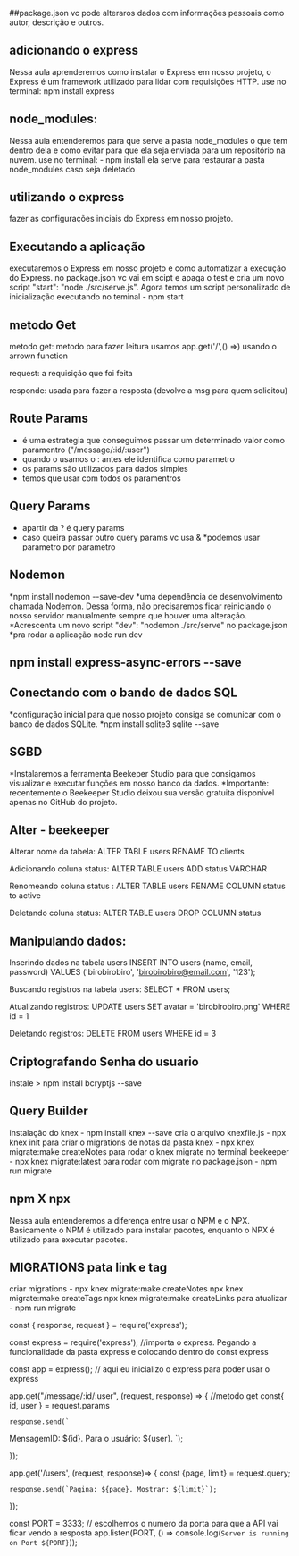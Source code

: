 ##package.json vc pode alteraros dados com informações pessoais como autor, descrição e outros.

## adicionando o express
Nessa aula aprenderemos como instalar o Express em nosso projeto, o Express é um framework utilizado para lidar com requisições HTTP.
use no terminal: npm install express
 
## node_modules:
Nessa aula entenderemos para que serve a pasta node_modules o que tem dentro dela e como evitar para que ela seja enviada para um repositório na nuvem.
use no terminal: - npm install ela serve para restaurar a pasta node_modules caso seja deletado

## utilizando o express
fazer as configurações iniciais do Express em nosso projeto.

## Executando a aplicação
executaremos o Express em nosso projeto e como automatizar a execução do Express.
no package.json vc vai em scipt e apaga o test e cria um novo script "start": "node ./src/serve.js". Agora temos um script personalizado de inicialização executando no teminal - npm start 



## metodo Get
metodo get: metodo para fazer leitura usamos app.get('/',() =>) usando o arrown function 

request: a requisição que foi feita 

responde: usada para fazer a resposta (devolve a msg para quem solicitou)


## Route Params
* é uma estrategia que conseguimos passar um determinado valor como paramentro ("/message/:id/:user") 
* quando o usamos o : antes  ele identifica como parametro
* os params são utilizados para dados simples
* temos que usar com todos os paramentros

## Query Params
* apartir da ? é query params
* caso queira passar outro query params vc usa &
*podemos usar parametro por parametro

## Nodemon
*npm install nodemon --save-dev
*uma dependência de desenvolvimento chamada Nodemon. Dessa forma, não precisaremos ficar reiniciando o nosso servidor manualmente sempre que houver uma alteração.
*Acrescenta um novo script "dev": "nodemon ./src/serve" no package.json
*pra rodar a aplicação node run dev

## npm install express-async-errors --save

## Conectando com o bando de dados SQL 
*configuração inicial para que nosso projeto consiga se comunicar com o banco de dados SQLite.
*npm install sqlite3 sqlite --save

## SGBD
*Instalaremos a ferramenta Beekeper Studio para que consigamos visualizar e executar funções em nosso banco da dados.
*Importante: recentemente o Beekeeper Studio deixou sua versão gratuita disponível apenas no GitHub do projeto. 


## Alter - beekeeper
Alterar nome da tabela:
ALTER TABLE users 
RENAME TO clients

Adicionando coluna status:
ALTER TABLE users 
ADD status VARCHAR

Renomeando coluna status :
ALTER TABLE users 
RENAME COLUMN status to active

Deletando coluna status:
ALTER TABLE users 
DROP COLUMN status

## Manipulando dados:
Inserindo dados na tabela users
INSERT INTO users
(name, email, password)
VALUES
('birobirobiro', 'birobirobiro@email.com', '123');

Buscando registros na tabela users:
SELECT * FROM users;

Atualizando registros:
UPDATE users SET
avatar = 'birobirobiro.png'
WHERE id = 1

Deletando registros:
DELETE FROM users 
WHERE id = 3

## Criptografando Senha do usuario 
instale > npm install bcryptjs --save


## Query Builder
instalação do knex - npm install knex --save
cria o arquivo knexfile.js - npx knex init 
para criar o migrations de notas da pasta knex - npx knex migrate:make createNotes
para rodar o knex migrate no terminal beekeeper - npx knex migrate:latest
para rodar com migrate no package.json - npm run migrate

## npm X npx
Nessa aula entenderemos a diferença entre usar o NPM e o NPX. Basicamente o NPM é utilizado para instalar pacotes, enquanto o NPX é utilizado para executar pacotes.

## MIGRATIONS pata link e tag
criar migrations - npx knex migrate:make createNotes
                   npx knex migrate:make createTags
                   npx knex migrate:make createLinks
para atualizar - npm run migrate








const { response, request } = require('express');

const express = require('express');                             //importa o express. Pegando a funcionalidade da pasta express e colocando dentro do const express

const app = express();                                         // aqui eu inicializo o express para poder usar o express 

app.get("/message/:id/:user", (request, response) => { //metodo get
    const{ id, user } = request.params

    response.send(`
MensagemID: ${id}.
Para o usuário: ${user}.
`);

});

app.get('/users', (request, response)=> {
    const {page, limit} = request.query;

    response.send(`Pagina: ${page}. Mostrar: ${limit}`);
});

const PORT = 3333;                                                    // escolhemos o numero da porta para que a API vai ficar vendo a resposta
app.listen(PORT, () => console.log(`Server is running on Port ${PORT}`));

